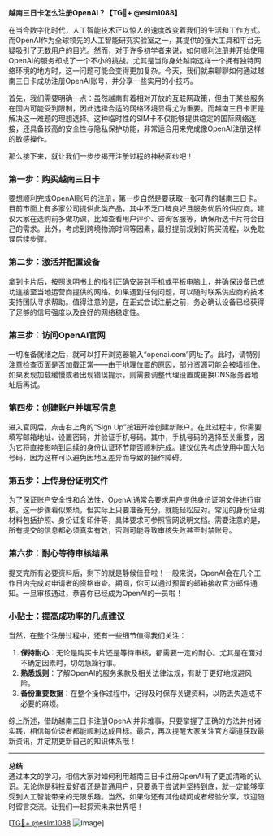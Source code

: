 **越南三日卡怎么注册OpenAI？【TG💪+ @esim1088】**

在当今数字化时代，人工智能技术正以惊人的速度改变着我们的生活和工作方式。而OpenAI作为全球领先的人工智能研究实验室之一，其提供的强大工具和平台无疑吸引了无数用户的目光。然而，对于许多初学者来说，如何顺利注册并开始使用OpenAI的服务却成了一个不小的挑战。尤其是当你身处越南这样一个拥有独特网络环境的地方时，这一问题可能会变得更加复杂。今天，我们就来聊聊如何通过越南三日卡成功注册OpenAI账号，并分享一些实用的小技巧。

首先，我们需要明确一点：虽然越南有着相对开放的互联网政策，但由于某些服务在国内可能受到限制，因此选择合适的网络环境显得尤为重要。而越南三日卡正是解决这一难题的理想选择。这种临时性的SIM卡不仅能够提供稳定的国际网络连接，还具备较高的安全性与隐私保护功能，非常适合用来完成像OpenAI注册这样的敏感操作。

那么接下来，就让我们一步步揭开注册过程的神秘面纱吧！

### 第一步：购买越南三日卡

要想顺利完成OpenAI账号的注册，第一步自然是要获取一张可靠的越南三日卡。目前市面上有多家公司提供此类产品，其中不乏口碑良好且服务优质的供应商。建议大家在选购前多做功课，比如查看用户评价、咨询客服等，确保所选卡片符合自己的需求。此外，考虑到跨境物流时间等因素，最好提前规划好购买流程，以免耽误后续步骤。

### 第二步：激活并配置设备

拿到卡片后，按照说明书上的指引正确安装到手机或平板电脑上，并确保设备已成功连接至当地运营商提供的网络。如果遇到任何问题，可以随时联系供应商的技术支持团队寻求帮助。值得注意的是，在正式尝试注册之前，务必确认设备已经获得了足够的信号强度以及良好的网络稳定性。

### 第三步：访问OpenAI官网

一切准备就绪之后，就可以打开浏览器输入“openai.com”网址了。此时，请特别注意检查页面是否加载正常——由于地理位置的原因，部分资源可能会被墙挡住。如果发现加载缓慢或者出现错误提示，则需要调整代理设置或更换DNS服务器地址后再试。

### 第四步：创建账户并填写信息

进入官网后，点击右上角的“Sign Up”按钮开始创建新账户。在此过程中，你需要填写邮箱地址、设置密码，并验证手机号码。其中，手机号码的选择至关重要，因为它将直接影响到后续的身份认证环节能否顺利完成。建议优先考虑使用中国大陆号码，因为这样可以避免因地区差异而导致的操作障碍。

### 第五步：上传身份证明文件

为了保证账户安全性和合法性，OpenAI通常会要求用户提供身份证明文件进行审核。这一步骤看似繁琐，但实际上只要准备充分，就能轻松应对。常见的身份证明材料包括护照、身份证复印件等，具体要求可参照官网说明文档。需要注意的是，所有提交的信息都必须真实有效，否则可能导致审核失败甚至封禁账号。

### 第六步：耐心等待审核结果

提交完所有必要资料后，剩下的就是静候佳音啦！一般来说，OpenAI会在几个工作日内完成对申请者的资格审查。期间，你可以通过预留的邮箱接收官方邮件通知。一旦审核通过，恭喜你已经成为OpenAI的一员啦！

### 小贴士：提高成功率的几点建议

当然，在整个注册过程中，还有一些细节值得我们关注：

1. **保持耐心**：无论是购买卡片还是等待审核，都需要一定的耐心。尤其是在面对不确定因素时，切勿急躁行事。
2. **熟悉规则**：了解OpenAI的服务条款及相关法律法规，有助于更好地规避风险。
3. **备份重要数据**：在整个操作过程中，记得及时保存关键资料，以防丢失造成不必要的麻烦。

综上所述，借助越南三日卡注册OpenAI并非难事，只要掌握了正确的方法并付诸实践，相信每位读者都能顺利达成目标。最后，再次提醒大家关注官方渠道获取最新资讯，并定期更新自己的知识体系哦！

---

**总结**  
通过本文的学习，相信大家对如何利用越南三日卡注册OpenAI有了更加清晰的认识。无论你是科技爱好者还是普通用户，只要勇于尝试并坚持到底，就一定能够享受到人工智能带来的无限乐趣。当然，如果你还有其他疑问或者经验分享，欢迎随时留言交流。让我们一起探索未来世界吧！

[[TG💪+ @esim1088](https://t.me/s/esim1088) ![Image](https://i.postimg.cc/4NQfJmqS/Snipaste-2025-05-13-00-14-12.png)]